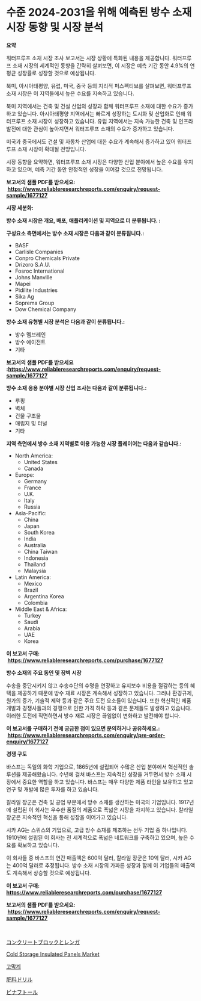 <p><h1>수준 2024-2031을 위해 예측된 방수 소재 시장 동향 및 시장 분석</h1></p><p><strong>요약</strong></p>
<p><p>워터프루프 소재 시장 조사 보고서는 시장 상황에 특화된 내용을 제공합니다. 워터프루프 소재 시장의 세계적인 동향을 간략히 살펴보면, 이 시장은 예측 기간 동안 4.9%의 연평균 성장률로 성장할 것으로 예상됩니다. </p><p>북미, 아시아태평양, 유럽, 미국, 중국 등의 지리적 퍼스펙티브를 살펴보면, 워터프루프 소재 시장은 이 지역들에서 높은 수요를 지속하고 있습니다. </p><p>북미 지역에서는 건축 및 건설 산업의 성장과 함께 워터프루프 소재에 대한 수요가 증가하고 있습니다. 아시아태평양 지역에서는 빠르게 성장하는 도시화 및 산업화로 인해 워터프루프 소재 시장이 성장하고 있습니다. 유럽 지역에서는 지속 가능한 건축 및 인프라 발전에 대한 관심이 높아지면서 워터프루프 소재의 수요가 증가하고 있습니다. </p><p>미국과 중국에서도 건설 및 자동차 산업에 대한 수요가 계속해서 증가하고 있어 워터프루프 소재 시장이 확대될 전망입니다.</p><p>시장 동향을 요약하면, 워터프루프 소재 시장은 다양한 산업 분야에서 높은 수요를 유지하고 있으며, 예측 기간 동안 안정적인 성장을 이어갈 것으로 전망됩니다.</p></p>
<p><strong>보고서의 샘플 PDF를 받으세요: &nbsp;<a href="https://www.reliableresearchreports.com/enquiry/request-sample/1677127">https://www.reliableresearchreports.com/enquiry/request-sample/1677127</a></strong></p>
<p><strong>시장 세분화:</strong></p>
<p><strong> 방수 소재 시장은 개요, 배포, 애플리케이션 및 지역으로 더 분류됩니다. :</strong></p>
<p><strong>구성요소 측면에서는 방수 소재 시장은 다음과 같이 분류됩니다.:</strong></p>
<p><ul><li>BASF</li><li>Carlisle Companies</li><li>Conpro Chemicals Private</li><li>Drizoro S.A.U.</li><li>Fosroc International</li><li>Johns Manville</li><li>Mapei</li><li>Pidilite Industries</li><li>Sika Ag</li><li>Soprema Group</li><li>Dow Chemical Company</li></ul></p>
<p><strong> 방수 소재 유형별 시장 분석은 다음과 같이 분류됩니다.:</strong></p>
<p><ul><li>방수 멤브레인</li><li>방수 에이전트</li><li>기타</li></ul></p>
<p><strong>보고서의 샘플 PDF를 받으세요 :<a href="https://www.reliableresearchreports.com/enquiry/request-sample/1677127">https://www.reliableresearchreports.com/enquiry/request-sample/1677127</a></strong></p>
<p><strong> 방수 소재 응용 분야별 시장 산업 조사는 다음과 같이 분류됩니다.:</strong></p>
<p><ul><li>루핑</li><li>벽체</li><li>건물 구조물</li><li>매립지 및 터널</li><li>기타</li></ul></p>
<p><strong>지역 측면에서 방수 소재 지역별로 이용 가능한 시장 플레이어는 다음과 같습니다.:</strong></p>
<p><ul>
    <li>
        North America:
        <ul>
            <li>United States</li>
            <li>Canada</li>
        </ul>
    </li>
    <li>
        Europe:
        <ul>
            <li>Germany</li>
            <li>France</li>
            <li>U.K.</li>
            <li>Italy</li>
            <li>Russia</li>
        </ul>
    </li>
    <li>
        Asia-Pacific:
        <ul>
            <li>China</li>
            <li>Japan</li>
            <li>South Korea</li>
            <li>India</li>
            <li>Australia</li>
            <li>China Taiwan</li>
            <li>Indonesia</li>
            <li>Thailand</li>
            <li>Malaysia</li>
        </ul>
    </li>
    <li>
        Latin America:
        <ul>
            <li>Mexico</li>
            <li>Brazil</li>
            <li>Argentina Korea</li>
            <li>Colombia</li>
        </ul>
    </li>
    <li>
        Middle East & Africa:
        <ul>
            <li>Turkey</li>
            <li>Saudi</li>
            <li>Arabia</li>
            <li>UAE</li>
            <li>Korea</li>
        </ul>
    </li>
    </ul></p>
<p><strong>이 보고서 구매: &nbsp;<a href="https://www.reliableresearchreports.com/purchase/1677127">https://www.reliableresearchreports.com/purchase/1677127</a></strong></p>
<p><strong>방수 소재의 주요 동인 및 장벽 시장</strong></p>
<p><p>수송을 중단시키지 않고 수송수단의 수명을 연장하고 유지보수 비용을 절감하는 등의 혜택을 제공하기 때문에 방수 재료 시장은 계속해서 성장하고 있습니다. 그러나 환경규제, 원가의 증가, 기술적 제약 등과 같은 주요 도전 요소들이 있습니다. 또한 혁신적인 제품 개발과 경쟁사들과의 경쟁으로 인한 가격 하락 등과 같은 문제들도 발생하고 있습니다. 이러한 도전에 직면하면서 방수 재료 시장은 끊임없이 변화하고 발전해야 합니다.</p></p>
<p><strong>이 보고서를 구매하기 전에 궁금한 점이 있으면 문의하거나 공유하세요.: &nbsp;<a href="https://www.reliableresearchreports.com/enquiry/pre-order-enquiry/1677127">https://www.reliableresearchreports.com/enquiry/pre-order-enquiry/1677127</a></strong></p>
<p><strong>경쟁 구도</strong></p>
<p><p>바스프는 독일의 화학 기업으로, 1865년에 설립되어 수많은 산업 분야에서 혁신적인 솔루션을 제공해왔습니다. 수년에 걸쳐 바스프는 지속적인 성장을 거두면서 방수 소재 시장에서 중요한 역할을 하고 있습니다. 바스프는 매우 다양한 제품 라인을 보유하고 있고 연구 및 개발에 많은 투자를 하고 있습니다.</p><p>칼라일 장군은 건축 및 공업 부문에서 방수 소재를 생산하는 미국의 기업입니다. 1917년에 설립된 이 회사는 우수한 품질의 제품으로 폭넓은 시장을 차지하고 있습니다. 칼라일 장군은 지속적인 혁신을 통해 성장을 이어가고 있습니다.</p><p>시카 AG는 스위스의 기업으로, 고급 방수 소재를 제조하는 선두 기업 중 하나입니다. 1910년에 설립된 이 회사는 전 세계적으로 폭넓은 네트워크를 구축하고 있으며, 높은 수요를 확보하고 있습니다.</p><p>이 회사들 중 바스프의 연간 매출액은 600억 달러, 칼라일 장군은 10억 달러, 시카 AG는 400억 달러로 추정됩니다. 방수 소재 시장의 가파른 성장과 함께 이 기업들의 매출액도 계속해서 상승할 것으로 예상됩니다.</p></p>
<p><strong>이 보고서 구매: &nbsp; <a href="https://www.reliableresearchreports.com/purchase/1677127">https://www.reliableresearchreports.com/purchase/1677127</a></strong></p>
<p><strong>보고서의 샘플 PDF를 받으세요: &nbsp;<a href="https://www.reliableresearchreports.com/enquiry/request-sample/1677127">https://www.reliableresearchreports.com/enquiry/request-sample/1677127</a></strong><strong></strong></p>
<p>&nbsp;</p>
<p><p><a href="https://github.com/mreklxf44233/Market-Research-Report-List-1/blob/main/6962633192201.md">コンクリートブロックとレンガ</a></p><p><a href="https://github.com/CliffMedina6/Market-Research-Report-List-3/blob/main/cold-storage-insulated-panels-market.md">Cold Storage Insulated Panels Market</a></p><p><a href="https://github.com/oajzkywllm460/Market-Research-Report-List-1/blob/main/7968687192016.md">고막계</a></p><p><a href="https://github.com/cbigkbh02719/Market-Research-Report-List-1/blob/main/5022773192202.md">肥料ドリル</a></p><p><a href="https://medium.com/@emmittkutch2023/%E3%83%93%E3%83%8A%E3%83%95%E3%83%88%E3%83%BC%E3%83%AB%E3%81%AE%E5%B8%82%E5%A0%B4%E8%AA%BF%E6%9F%BB%E3%83%AC%E3%83%9D%E3%83%BC%E3%83%88-%E3%81%9D%E3%81%AE%E6%AD%B4%E5%8F%B2%E3%81%A82031%E5%B9%B4%E3%81%8B%E3%82%892034%E5%B9%B4%E3%81%BE%E3%81%A7%E3%81%AE%E4%BA%88%E6%B8%AC-f6ea6abba95b">ビナフトール</a></p></p>